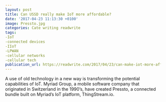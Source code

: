 ```yaml
---
layout: post
title: Can USSD really make IoT more affordable?
date: '2017-04-23 11:13:30 +0100'
image: Pressto.jpg
categories: Cate writing readwrite
tags:
-IoT
-connected devices
-IIoT
-LPWAN
-cellular networks
-cellular tech
publication_url: https://readwrite.com/2017/04/23/can-make-iot-more-affordable-dl1/
---
```


A use of old technology in a new way is transforming the potential capabilities of IoT. Myriad Group, a mobile software company that originated in Switzerland in the 1990’s, have created Pressto, a connected bundle built on Myriad’s IoT platform, ThingStream.io.
